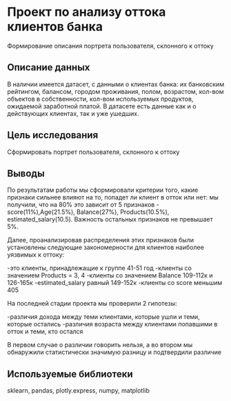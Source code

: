 # Проект по анализу оттока клиентов банка
Формирование описания портрета пользователя, склонного к оттоку

## Описание данных
В наличии имеется датасет, с данными о клиентах банка: их банковским рейтингом, балансом, городом проживания, полом, возрастом, кол-вом объектов в собственности, кол-вом используемых продуктов, ожидаемой заработной платой. В датасете есть данные как и о действующих клиентах, так и уже ушедших.

## Цель исследования
Сформировать портрет пользователя, склонного к оттоку

## Выводы

По результатам работы мы сформировали критерии того, какие признаки сильнее влияют на то, попадет ли клиент в отток или нет: мы получили, что на 80% это зависит от 5 признаков - score(11%),Age(21.5%), Balance(27%), Products(10.5%), estimated_salary(10.5). Важность остальных признаков не превышает 5%.

Далее, проанализировав распределения этих признаков были установлены следующие закономерности для клиентов наиболее уязвимых к оттоку:

 -это клиенты, принадлежащие к группе 41-51 год
 -клиенты со значением Products = 3, 4
 -клиенты со значением Balance 109-112к и 126-165к
 -estimated_salary равный 149-152к
 -клиенты со score меньшим 405
 
На последней стадии проекта мы проверили 2 гипотезы:

 -различия дохода между теми клиентами, которые ушли и теми, которые остались
 -различия возраста между клиентами попавшими в отток и теми, кто остался
 
В первом случае о различии говорить нельзя, а во втором мы обнаружили статистически значимую разницу и подтвердили различие

## Используемые библиотеки
sklearn, pandas, plotly.express, numpy, matplotlib
